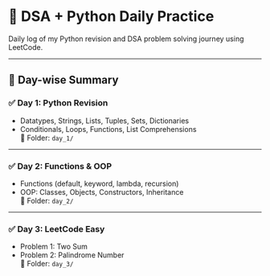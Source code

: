 # 📘 DSA + Python Daily Practice

Daily log of my Python revision and DSA problem solving journey using LeetCode.

---

## 📅 Day-wise Summary

### ✅ Day 1: Python Revision
- Datatypes, Strings, Lists, Tuples, Sets, Dictionaries
- Conditionals, Loops, Functions, List Comprehensions  
📁 Folder: `day_1/`

---

### ✅ Day 2: Functions & OOP
- Functions (default, keyword, lambda, recursion)
- OOP: Classes, Objects, Constructors, Inheritance  
📁 Folder: `day_2/`

---

### ✅ Day 3: LeetCode Easy
- Problem 1: Two Sum
- Problem 2: Palindrome Number  
📁 Folder: `day_3/`

